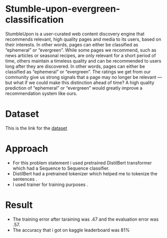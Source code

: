 # Stumble-upon-evergreen-classification


StumbleUpon is a user-curated web content discovery engine that recommends relevant, high quality pages and media to its users, based on their interests. In other words, pages can either be classified as “ephemeral” or “evergreen”.
While some pages we recommend, such as news articles or seasonal recipes, are only relevant for a short period of time, others maintain a timeless quality and can be recommended to users long after they are discovered. In other words, pages can either be classified as “ephemeral” or “evergreen”. The ratings we get from our community give us strong signals that a page may no longer be relevant — but what if we could make this distinction ahead of time? A high quality prediction of “ephemeral” or “evergreen” would greatly improve a recommendation system like ours.
# Dataset<br>
This is the link for the [dataset](https://www.kaggle.com/c/stumbleupon/data)

# Approach


- For this problem statement i used pretrained DistilBert transformer which had a Sequence to Sequence classifier.
- DistilBert had a pretrained tokenizer which helped me to tokenize the sentences .
- I used trainer for training purposes .


# Result
- The training error after taraining was .47 and the evaluation error was .57.
- The accuracy that i got on kaggle leaderboard was 81%
